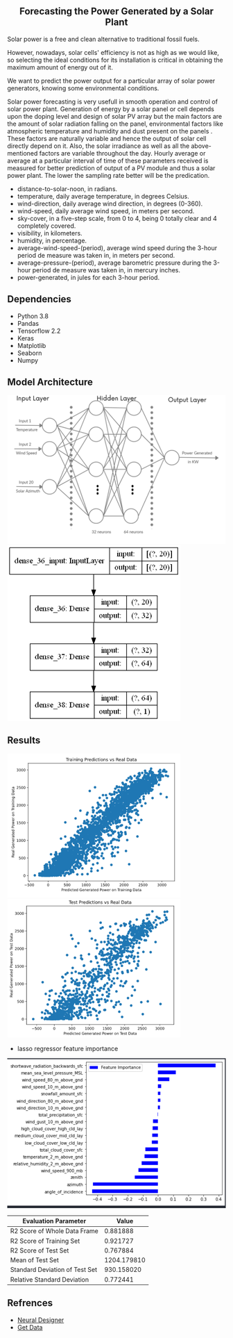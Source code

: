 <h2 align=center> Forecasting the Power Generated by a Solar Plant </h2>

Solar power is a free and clean alternative to traditional fossil fuels.

However, nowadays, solar cells' efficiency is not as high as we would like, so selecting the ideal conditions for its installation is critical in obtaining the maximum amount of energy out of it.

We want to predict the power output for a particular array of solar power generators, knowing some environmental conditions.

Solar power forecasting is  very usefull in smooth operation and control of solar power plant. Generation of energy by a solar panel or cell depends upon the doping level  and design of solar PV array but  the main factors are the amount of solar radiation falling on the panel, environmental factors like atmospheric temperature and humidity  and  dust present on the panels .  These factors are naturally variable  and hence the output of solar cell  directly depend on it. Also, the solar irradiance as well as all the above-mentioned factors are variable throughout the day. Hourly average or average at a particular interval of time of these parameters received is measured for better prediction of output of a PV module and thus a solar power plant. The lower  the  sampling rate better will be the predication.

* distance-to-solar-noon, in radians.
* temperature, daily average temperature, in degrees Celsius.
* wind-direction, daily average wind direction, in degrees (0-360).
* wind-speed, daily average wind speed, in meters per second.
* sky-cover, in a five-step scale, from 0 to 4, being 0 totally clear and 4 completely covered.
* visibility, in kilometers.
* humidity, in percentage.
* average-wind-speed-(period), average wind speed during the 3-hour period de measure was taken in, in meters per second.
* average-pressure-(period), average barometric pressure during the 3-hour period de measure was taken in, in mercury inches.
* power-generated, in jules for each 3-hour period.

Dependencies
---------
* Python 3.8
* Pandas 
* Tensorflow 2.2
* Keras
* Matplotlib
* Seaborn
* Numpy

Model Architecture
--------
<p float="left">
  <img src="results/Network%20Architecture.png" alt="drawing" width="600"/>
  <img src="results/spfnet_model.png" alt="drawing">
</p>

Results
-------
<p float="left">
  <img src="results/train%20pred%20vs%20real%20data.png" alt="drawing" width="400"/>
  <img src="results/test%20pred%20vs%20real%20data.png" alt="drawing" width="400"/>
</p>

- lasso regressor feature importance

![alt](results/lasso%20regressor%20feature%20importance.png)

| Evaluation Parameter  | Value  |
| --------- | -------|
|R2 Score of Whole Data Frame	|0.881888|
|R2 Score of Training Set|	0.921727|
|R2 Score of Test Set|	0.767884|
|Mean of Test Set|	1204.179810|
|Standard Deviation of Test Set	|930.158020|
|Relative Standard Deviation	|0.772441|

Refrences
------
- [Neural Designer](https://www.neuraldesigner.com/)
- [Get Data](https://www.neuraldesigner.com/files/datasets/solarpowergeneration.csv)
